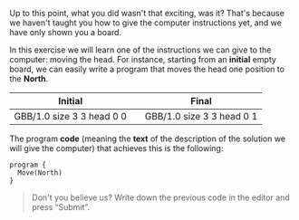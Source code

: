 Up to this point, what you did wasn't that exciting, was it? That's because we haven't taught you how to give the computer instructions yet, and we have only shown you a board.
 
In this exercise we will learn one of the instructions we can give to the computer: moving the head.
For instance, starting from an **initial** empty board, we can easily write a program that moves the head one position to the **North**.

<table class= "table" style="width:100%">
  <thead>
  <tr>
    <th style="text-align: center">Initial</th>
    <th style="text-align: center"></th> 
    <th style="text-align: center">Final</th>
  </tr>
  </thead>
  <tbody>
  <tr>
    <td style="text-align: center">  
      <gs-board>
        GBB/1.0
        size 3 3
        head 0 0
      </gs-board>
    </td>
    <td style="text-align: center"><i class="fa fa-arrow-right"></i></td> 
    <td style="text-align: center">
      <gs-board>
        GBB/1.0
        size 3 3
        head 0 1
      </gs-board>
    </td>
  </tr>
  <tbody>
</table>
 
The program **code** (meaning the **text** of the description of the solution we will give the computer) that achieves this is the following:

```gobstones
program {
  Move(North)
}
```
 
> Don't you believe us? Write down the previous code in the editor and press “Submit”.